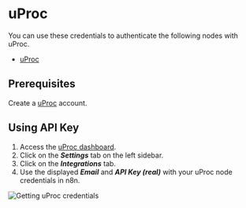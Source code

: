 # uProc

You can use these credentials to authenticate the following nodes with uProc.
- [uProc](/workflow/integrations/nodes/n8n-nodes-base.uProc/)

## Prerequisites

Create a [uProc](https://uProc.io) account.

## Using API Key

1. Access the [uProc dashboard](https://app.uproc.io/#/dashboard).
2. Click on the ***Settings*** tab on the left sidebar.
3. Click on the ***Integrations*** tab.
4. Use the displayed ***Email*** and ***API Key (real)*** with your uProc node credentials in n8n.

![Getting uProc credentials](/_images/integrations/credentials/uproc/using-api.gif)
